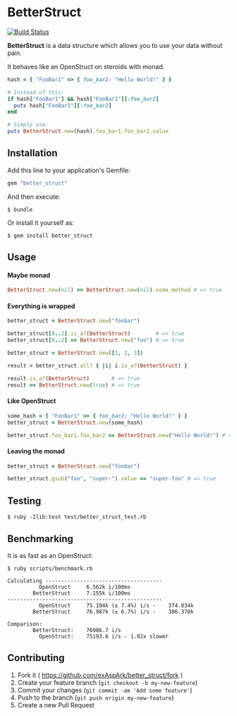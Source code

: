 # BetterStruct

[![Build Status](https://travis-ci.org/exAspArk/better_struct.svg)](https://travis-ci.org/exAspArk/better_struct)

**BetterStruct** is a data structure which allows you to use your data without pain.

It behaves like an OpenStruct on steroids with monad.

```ruby
hash = { "FooBar1" => { foo_bar2: "Hello World!" } }

# Instead of this:
if hash["FooBar1"] && hash["FooBar1"][:foo_bar2]
  puts hash["FooBar1"][:foo_bar2]
end

# Simply use:
puts BetterStruct.new(hash).foo_bar1.foo_bar2.value
```

## Installation

Add this line to your application's Gemfile:

```ruby
gem "better_struct"
```

And then execute:

    $ bundle

Or install it yourself as:

    $ gem install better_struct

## Usage

#### Maybe monad

```ruby
BetterStruct.new(nil) == BetterStruct.new(nil).some_method # => true
```

#### Everything is wrapped

```ruby
better_struct = BetterStruct.new("foobar")

better_struct[0..2].is_a?(BetterStruct)        # => true
better_struct[0..2] == BetterStruct.new("foo") # => true
```

```ruby
better_struct = BetterStruct.new([1, 2, 3])

result = better_struct.all? { |i| i.is_a?(BetterStruct) }

result.is_a?(BetterStruct)       # => true
result == BetterStruct.new(true) # => true

```

#### Like OpenStruct

```ruby
some_hash = { "FooBar1" => { foo_bar2: "Hello World!" } }
better_struct = BetterStruct.new(some_hash)

better_struct.foo_bar1.foo_bar2 == BetterStruct.new("Hello World!") # => true
```

#### Leaving the monad

```ruby
better_struct = BetterStruct.new("foobar")

better_struct.gsub("foo", "super-").value == "super-foo" # => true

```

## Testing

    $ ruby -Ilib:test test/better_struct_test.rb

## Benchmarking

It is as fast as an OpenStruct:

```
$ ruby scripts/benchmark.rb

Calculating -------------------------------------
          OpenStruct     6.562k i/100ms
        BetterStruct     7.155k i/100ms
-------------------------------------------------
          OpenStruct     75.194k (± 7.4%) i/s -    374.034k
        BetterStruct     76.987k (± 6.7%) i/s -    386.370k

Comparison:
        BetterStruct:    76986.7 i/s
          OpenStruct:    75193.6 i/s - 1.02x slower
```

## Contributing

1. Fork it ( https://github.com/exAspArk/better_struct/fork )
2. Create your feature branch (`git checkout -b my-new-feature`)
3. Commit your changes (`git commit -am 'Add some feature'`)
4. Push to the branch (`git push origin my-new-feature`)
5. Create a new Pull Request
